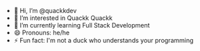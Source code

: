 - 👋 Hi, I’m @quackkdev
- 👀 I’m interested in Quackk Quackk 
- 🌱 I’m currently learning Full Stack Development
- 😄 Pronouns: he/he
- ⚡ Fun fact: I'm not a duck who understands your programming 

<!---
quackkdev/quackkdev is a ✨ special ✨ repository because its `README.md` (this file) appears on your GitHub profile.
You can click the Preview link to take a look at your changes.
--->
